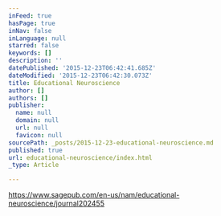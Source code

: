```yaml
---
inFeed: true
hasPage: true
inNav: false
inLanguage: null
starred: false
keywords: []
description: ''
datePublished: '2015-12-23T06:42:41.685Z'
dateModified: '2015-12-23T06:42:30.073Z'
title: Educational Neuroscience
author: []
authors: []
publisher:
  name: null
  domain: null
  url: null
  favicon: null
sourcePath: _posts/2015-12-23-educational-neuroscience.md
published: true
url: educational-neuroscience/index.html
_type: Article

---
```

https://www.sagepub.com/en-us/nam/educational-neuroscience/journal202455